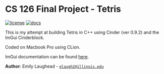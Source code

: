 # CS 126 Final Project - Tetris

[![license](https://img.shields.io/badge/license-MIT-green)](LICENSE)
[![docs](https://img.shields.io/badge/docs-yes-brightgreen)](docs/README.md)

This is my attempt at building Tetris in C++ using Cinder (ver 0.9.2) and the ImGui Cinderblock.

Coded on Macbook Pro using CLion.

ImGui documentation can be found [here](https://github.com/simongeilfus/Cinder-ImGui). 

**Author**: Emily Laughead - [`elaugh2@illinois.edu`](mailto:example@illinois.edu)
